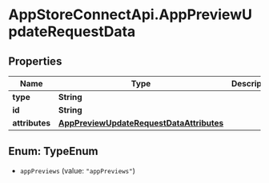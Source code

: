 # AppStoreConnectApi.AppPreviewUpdateRequestData

## Properties

Name | Type | Description | Notes
------------ | ------------- | ------------- | -------------
**type** | **String** |  | 
**id** | **String** |  | 
**attributes** | [**AppPreviewUpdateRequestDataAttributes**](AppPreviewUpdateRequestDataAttributes.md) |  | [optional] 



## Enum: TypeEnum


* `appPreviews` (value: `"appPreviews"`)




